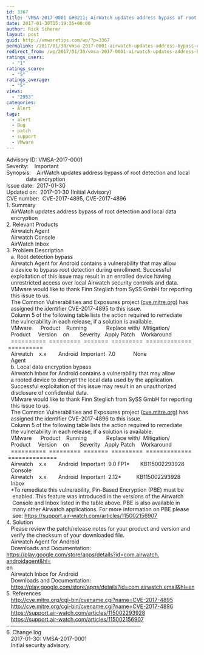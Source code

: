 ```yaml
---
id: 3367
title: 'VMSA-2017-0001 &#8211; AirWatch updates address bypass of root detection and local data encryption'
date: 2017-01-30T15:19:25+00:00
author: Rick Scherer
layout: post
guid: http://vmwaretips.com/wp/?p=3367
permalink: /2017/01/30/vmsa-2017-0001-airwatch-updates-address-bypass-of-root-detection-and-local-data-encryption/
redirect_from: /wp/2017/01/30/vmsa-2017-0001-airwatch-updates-address-bypass-of-root-detection-and-local-data-encryption/
ratings_users:
  - "1"
ratings_score:
  - "5"
ratings_average:
  - "5"
views:
  - "2953"
categories:
  - Alert
tags:
  - alert
  - Bug
  - patch
  - support
  - VMware
---
```

<div>
  Advisory ID: VMSA-2017-0001
</div>

<div>
  Severity:    Important
</div>

<div>
  Synopsis:    AirWatch updates address bypass of root detection and local
</div>

<div>
               data encryption
</div>

<div>
  Issue date:  <span class="aBn" tabindex="0" data-term="goog_451499067"><span class="aQJ">2017-01-30</span></span>
</div>

<div>
  Updated on:  <span class="aBn" tabindex="0" data-term="goog_451499068"><span class="aQJ">2017-01-30</span></span> (Initial Advisory)
</div>

<div>
  CVE number:  CVE-2017-4895, CVE-2017-4896
</div>

<div>
</div>

<div>
  1. Summary
</div>

<div>
</div>

<div>
     AirWatch updates address bypass of root detection and local data
</div>

<div>
     encryption
</div>

<div>
</div>



<div>
</div>

<div>
  2. Relevant Products
</div>

<div>
</div>

<div>
     Airwatch Agent
</div>

<div>
     Airwatch Console
</div>

<div>
     AirWatch Inbox
</div>

<div>
</div>

<div>
  3. Problem Description
</div>

<div>
</div>

<div>
     a. Root detection bypass
</div>

<div>
</div>

<div>
     Airwatch Agent for Android contains a vulnerability that may allow
</div>

<div>
     a device to bypass root detection during enrollment. Successful
</div>

<div>
     exploitation of this issue may result in an enrolled device having
</div>

<div>
     unrestricted access over local Airwatch security controls and data.
</div>

<div>
</div>

<div>
     VMware would like to thank Finn Steglich from SySS GmbH for reporting
</div>

<div>
     this issue to us.
</div>

<div>
</div>

<div>
     The Common Vulnerabilities and Exposures project (<a href="http://cve.mitre.org/" target="_blank" data-saferedirecturl="https://www.google.com/url?hl=en&q=http://cve.mitre.org&source=gmail&ust=1485901094156000&usg=AFQjCNF1Bmjggy81AbeDv78KakbZaKEYcw">cve.mitre.org</a>) has
</div>

<div>
     assigned the identifier CVE-2017-4895 to this issue.
</div>

<div>
</div>

<div>
     Column 5 of the following table lists the action required to remediate
</div>

<div>
     the vulnerability in each release, if a solution is available.
</div>

<div>
</div>

<div>
     VMware      Product    Running             Replace with/  Mitigation/
</div>

<div>
     Product     Version    on       Severity   Apply Patch    Workaround
</div>

<div>
     ==========  =========  =======  =========  =============  ==========
</div>

<div>
     Airwatch    x.x        Android  Important  7.0            None
</div>

<div>
     Agent
</div>

<div>
</div>

<div>
     b. Local data encryption bypass
</div>

<div>
</div>

<div>
     Airwatch Inbox for Android contains a vulnerability that may allow
</div>

<div>
     a rooted device to decrypt the local data used by the application.
</div>

<div>
     Successful exploitation of this issue may result in an unauthorized
</div>

<div>
     disclosure of confidential data.
</div>

<div>
</div>

<div>
     VMware would like to thank Finn Steglich from SySS GmbH for reporting
</div>

<div>
     this issue to us.
</div>

<div>
</div>

<div>
     The Common Vulnerabilities and Exposures project (<a href="http://cve.mitre.org/" target="_blank" data-saferedirecturl="https://www.google.com/url?hl=en&q=http://cve.mitre.org&source=gmail&ust=1485901094156000&usg=AFQjCNF1Bmjggy81AbeDv78KakbZaKEYcw">cve.mitre.org</a>) has
</div>

<div>
     assigned the identifier CVE-2017-4896 to this issue.
</div>

<div>
</div>

<div>
     Column 5 of the following table lists the action required to remediate
</div>

<div>
     the vulnerability in each release, if a solution is available.
</div>

<div>
</div>

<div>
     VMware      Product    Running             Replace with/  Mitigation/
</div>

<div>
     Product     Version    on       Severity   Apply Patch    Workaround
</div>

<div>
     ==========  =========  =======  =========  =============  ==============
</div>

<div>
     Airwatch    x.x        Android  Important  9.0 FP1*       KB115002293928
</div>

<div>
     Console
</div>

<div>
     Airwatch    x.x        Android  Important  2.12*          KB115002293928
</div>

<div>
     Inbox
</div>

<div>
</div>

<div>
     *To remediate this vulnerability, Pin-Based Encryption (PBE) must be
</div>

<div>
      enabled. This feature was introduced in the versions of the Airwatch
</div>

<div>
      Console and Inbox listed in the table above. PBE is also available in
</div>

<div>
      many other Airwatch applications. For more information on PBE please
</div>

<div>
      see: <a href="https://support.air-watch.com/articles/115002156907" target="_blank" data-saferedirecturl="https://www.google.com/url?hl=en&q=https://support.air-watch.com/articles/115002156907&source=gmail&ust=1485901094156000&usg=AFQjCNHtmvU9_nRHOGVvKjknzvT1F-sfTw">https://support.air-watch.com/<wbr />articles/115002156907</a>
</div>

<div>
</div>

<div>
  4. Solution
</div>

<div>
</div>

<div>
     Please review the patch/release notes for your product and version and
</div>

<div>
     verify the checksum of your downloaded file.
</div>

<div>
</div>

<div>
     Airwatch Agent for Android
</div>

<div>
     Downloads and Documentation:
</div>

<div>
</div>

<div>
  <a href="https://play.google.com/store/apps/details?id=com.airwatch.androidagent&hl=" target="_blank" data-saferedirecturl="https://www.google.com/url?hl=en&q=https://play.google.com/store/apps/details?id%3Dcom.airwatch.androidagent%26hl%3D&source=gmail&ust=1485901094156000&usg=AFQjCNFTp0_TA3ciHykSmCk_NSU8X0BldQ">https://play.google.com/store/<wbr />apps/details?id=com.airwatch.<wbr />androidagent&hl=</a>
</div>

<div>
  en
</div>

<div>
</div>

<div>
     Airwatch Inbox for Android
</div>

<div>
     Downloads and Documentation:
</div>

<div>
     <a href="https://play.google.com/store/apps/details?id=com.airwatch.email&hl=en" target="_blank" data-saferedirecturl="https://www.google.com/url?hl=en&q=https://play.google.com/store/apps/details?id%3Dcom.airwatch.email%26hl%3Den&source=gmail&ust=1485901094156000&usg=AFQjCNE2tYkinZWnfZJQlAfPpZp3i1-KVA">https://play.google.com/<wbr />store/apps/details?id=com.<wbr />airwatch.email&hl=en</a>
</div>

<div>
</div>

<div>
  5. References
</div>

<div>
</div>

<div>
     <a href="http://cve.mitre.org/cgi-bin/cvename.cgi?name=CVE-2017-4895" target="_blank" data-saferedirecturl="https://www.google.com/url?hl=en&q=http://cve.mitre.org/cgi-bin/cvename.cgi?name%3DCVE-2017-4895&source=gmail&ust=1485901094156000&usg=AFQjCNFwHejmU36GyT76blJ46CYI54B2yA">http://cve.mitre.org/cgi-bin/<wbr />cvename.cgi?name=CVE-2017-4895</a>
</div>

<div>
     <a href="http://cve.mitre.org/cgi-bin/cvename.cgi?name=CVE-2017-4896" target="_blank" data-saferedirecturl="https://www.google.com/url?hl=en&q=http://cve.mitre.org/cgi-bin/cvename.cgi?name%3DCVE-2017-4896&source=gmail&ust=1485901094156000&usg=AFQjCNGfmjmJe07tONMQbdanUOKgThYDvw">http://cve.mitre.org/cgi-bin/<wbr />cvename.cgi?name=CVE-2017-4896</a>
</div>

<div>
     <a href="https://support.air-watch.com/articles/115002293928" target="_blank" data-saferedirecturl="https://www.google.com/url?hl=en&q=https://support.air-watch.com/articles/115002293928&source=gmail&ust=1485901094156000&usg=AFQjCNHTA0eHIhlOVj-fjRRt6Ni2Z5bFbg">https://support.air-watch.<wbr />com/articles/115002293928</a>
</div>

<div>
     <a href="https://support.air-watch.com/articles/115002156907" target="_blank" data-saferedirecturl="https://www.google.com/url?hl=en&q=https://support.air-watch.com/articles/115002156907&source=gmail&ust=1485901094156000&usg=AFQjCNHtmvU9_nRHOGVvKjknzvT1F-sfTw">https://support.air-watch.<wbr />com/articles/115002156907</a>
</div>

<div>
</div>

<div>
  &#8211; &#8212;&#8212;&#8212;&#8212;&#8212;&#8212;&#8212;&#8212;&#8212;&#8212;<wbr />&#8212;&#8212;&#8212;&#8212;&#8212;&#8212;&#8212;&#8212;&#8212;&#8212;<wbr />&#8212;&#8212;&#8212;&#8212;&#8211;
</div>

<div>
</div>

<div>
  6. Change log
</div>

<div>
</div>

<div>
     <span class="aBn" tabindex="0" data-term="goog_451499069"><span class="aQJ">2017-01-30</span></span>: VMSA-2017-0001
</div>

<div>
     Initial security advisory.
</div>